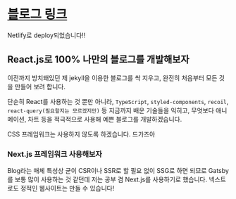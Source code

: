 # [블로그 링크](https://custardcream.netlify.app/)

Netlify로 deploy되었습니다!!

## React.js로 100% 나만의 블로그를 개발해보자

이전까지 방치돼있던 제 jekyll을 이용한 블로그를 싹 지우고, 완전히 처음부터 모든 것을 만들어 보려 합니다.

단순히 React를 사용하는 것 뿐만 아니라, `TypeScript`, `styled-components`, `recoil`, `react-query(필요할지는 모르겠지만)` 등 지금까지 배운 기술들을 익히고, 무엇보다 애니메이션, 차트 등을 적극적으로 사용해 예쁜 블로그를 개발하겠습니다.

CSS 프레임워크는 사용하지 않도록 하겠습니다. 드가즈아

### Next.js 프레임워크 사용해보자

Blog라는 매체 특성상 굳이 CSR이나 SSR로 할 필요 없이 SSG로 하면 되므로 Gatsby를 보통 많이 사용하는 것 같던데 저는 공부 겸 Next.js를 사용하기로 했습니다. 넥스트로도 정적인 웹사이트는 만들 수 있습니다!
